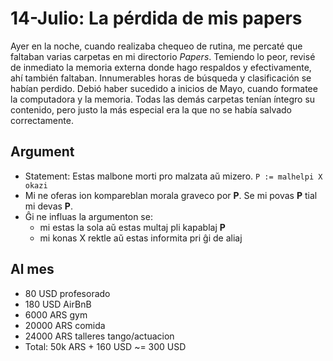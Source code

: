 # 14-Julio: La pérdida de mis papers

Ayer en la noche, cuando realizaba chequeo de rutina, me percaté que
faltaban varias carpetas en mi directorio *Papers*. Temiendo lo peor,
revisé de inmediato la memoria externa donde hago respaldos y
efectivamente, ahí también faltaban. Innumerables horas de búsqueda y
clasificación se habían perdido. Debió haber sucedido a inicios de
Mayo, cuando formatee la computadora y la memoria. Todas las demás
carpetas tenían íntegro su contenido, pero justo la más especial era
la que no se había salvado correctamente.

## Argument

- Statement: Estas malbone morti pro malzata aŭ mizero. `P := malhelpi X okazi`
- Mi ne oferas ion kompareblan morala graveco por **P**. Se mi povas **P** tial
  mi devas **P**.
- Ĝi ne influas la argumenton se:
    - mi estas la sola aŭ estas multaj pli kapablaj **P**
    - mi konas X rektle aŭ estas informita pri ĝi de aliaj

## Al mes
- 80 USD profesorado
- 180 USD AirBnB
- 6000 ARS gym
- 20000 ARS comida
- 24000 ARS talleres tango/actuacion
- Total: 50k ARS + 160 USD ~= 300 USD
